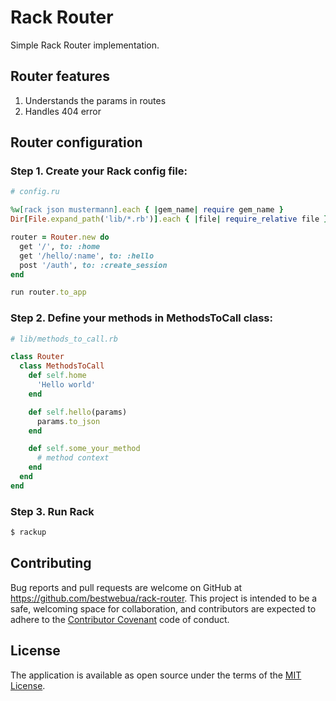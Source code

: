 # Rack Router

Simple Rack Router implementation.

## Router features

1. Understands the params in routes
2. Handles 404 error

## Router configuration

### Step 1. Create your Rack config file:

```ruby
# config.ru

%w[rack json mustermann].each { |gem_name| require gem_name }
Dir[File.expand_path('lib/*.rb')].each { |file| require_relative file }

router = Router.new do
  get '/', to: :home
  get '/hello/:name', to: :hello
  post '/auth', to: :create_session
end

run router.to_app
```


### Step 2. Define your methods in MethodsToCall class:

```ruby
# lib/methods_to_call.rb

class Router
  class MethodsToCall
    def self.home
      'Hello world'
    end

    def self.hello(params)
      params.to_json
    end

    def self.some_your_method
      # method context
    end
  end
end
```

### Step 3. Run Rack

```bash
$ rackup
```

## Contributing

Bug reports and pull requests are welcome on GitHub at https://github.com/bestwebua/rack-router. This project is intended to be a safe, welcoming space for collaboration, and contributors are expected to adhere to the [Contributor Covenant](http://contributor-covenant.org) code of conduct.

## License

The application is available as open source under the terms of the [MIT License](http://opensource.org/licenses/MIT).
